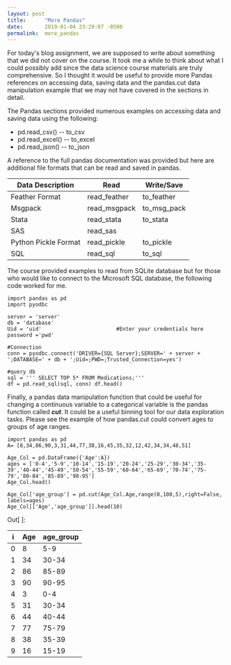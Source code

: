 ```yaml
---
layout: post
title:      "More Pandas"
date:       2019-01-04 23:29:07 -0500
permalink:  more_pandas
---
```


For today's blog assignment, we are supposed to write about something that we did not cover on the course. It took me a while to think about what I could possibly add since the data science course materials are truly comprehensive. So I thought it would be useful to provide more Pandas references on accessing data, saving data and the pandas.cut data manipulation example that we may not have covered in the sections in detail.

The Pandas sections provided numerous examples on accessing data and saving data using the following:

* pd.read_csv() -- to_csv 
* pd.read_excel() -- to_excel 
* pd.read_json() -- to_json

A reference to the full pandas documentation was provided but here are additional file formats that can be read and saved in pandas.

| Data Description          |              Read           |  Write/Save      |
| ------------------------ | ------------------- | ---------------  |
| Feather Format             | read_feather         | to_feather        |
| Msgpack                         | read_msgpack     | to_msg_pack  |
| Stata                                 | read_stata             | to_stata            |
| SAS                                   | read_sas                |                              |
| Python Pickle Format| read_pickle           |  to_pickle          |
| SQL                                   | read_sql                 | to_sql                 |

The course provided examples to read from SQLite database but for those who would like to connect to the Microsoft SQL database, the following code worked for me.
```
import pandas as pd 
import pyodbc

server = 'server' 
db = 'database'  
Uid = 'uid'                        #Enter your credentials here
password ='pwd'

#Connection
conn = pyodbc.connect('DRIVER={SQL Server};SERVER=' + server + ';DATABASE=' + db + ';Uid=;PWD=;Trusted_Connection=yes')

#query db
sql = ''' SELECT TOP 5* FROM Medications;'''
df = pd.read_sql(sql, conn) df.head()
```
Finally, a pandas data manipulation function that could be useful for changing a continuous variable to a categorical variable is the pandas function called ***cut***.   It could be a useful binning tool for our data exploration tasks. Please see the example of how pandas.cut could convert ages to groups of age ranges.
```
import pandas as pd
A= [8,34,86,90,3,31,44,77,38,16,45,35,32,12,42,34,34,48,51]

Age_Col = pd.DataFrame({'Age':A})
ages = ['0-4','5-9','10-14','15-19','20-24','25-29','30-34','35-39','40-44','45-49','50-54','55-59','60-64','65-69','70-74','75-79','80-84','85-89','90-95']
Age_Col.head()

Age_Col['age_group'] = pd.cut(Age_Col.Age,range(0,100,5),right=False, labels=ages)
Age_Col[['Age','age_group']].head(10)
```
Out[ ]:

|   i | Age| age_group|
| -- | ----- | -------|
| 0 | 8  | 5-9|             
| 1 | 34 |30-34|
| 2 | 86 |85-89|
| 3 | 90 |90-95|
| 4 | 3  |0-4|
| 5 | 31 |30-34|
| 6 | 44 |40-44|
| 7 | 77 |75-79|
| 8 | 38 |35-39|
| 9 |16 |15-19|


